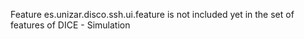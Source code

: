 Feature es.unizar.disco.ssh.ui.feature is not included yet in the set of features of DICE - Simulation